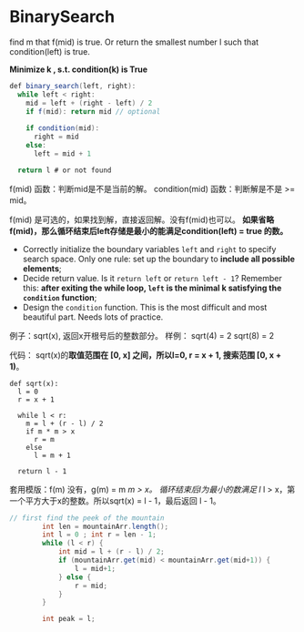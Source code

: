 # BinarySearch

find m that f\(mid\) is true. Or return the smallest number l such that condition\(left\) is true.

 **Minimize k , s.t. condition\(k\) is True**

```java
def binary_search(left, right):
  while left < right:
    mid = left + (right - left) / 2
    if f(mid): return mid // optional
    
    if condition(mid):
      right = mid     
    else:
      left = mid + 1 

  return l # or not found
```

f\(mid\) 函数：判断mid是不是当前的解。 condition\(mid\) 函数：判断解是不是 &gt;= mid。

f\(mid\) 是可选的，如果找到解，直接返回解。没有f\(mid\)也可以。 **如果省略f\(mid\)，那么循环结束后left存储是最小的能满足condition\(left\) = true 的数。**



* Correctly initialize the boundary variables `left` and `right` to specify search space. Only one rule: set up the boundary to **include all possible elements**;
* Decide return value. Is it `return left` or `return left - 1`? Remember this: **after exiting the while loop, `left` is the minimal k​ satisfying the `condition` function**;
* Design the `condition` function. This is the most difficult and most beautiful part. Needs lots of practice.





例子：sqrt\(x\), 返回x开根号后的整数部分。 样例： sqrt\(4\) = 2 sqrt\(8\) = 2

代码： sqrt\(x\)的**取值范围在 \[0, x\] 之间，所以l=0, r = x + 1, 搜索范围 \[0, x + 1\)**。

```text
def sqrt(x):
  l = 0
  r = x + 1

  while l < r:
    m = l + (r - l) / 2
    if m * m > x
      r = m
    else
      l = m + 1

  return l - 1
```

套用模版：f\(m\) 没有，g\(m\) = m _m &gt; x。 循环结束后l为最小的数满足 l_ l &gt; x，第一个平方大于x的整数。所以sqrt\(x\) = l - 1，最后返回 l - 1。

```java
// first find the peek of the mountain
        int len = mountainArr.length();
        int l = 0 ; int r = len - 1;
        while (l < r) {
            int mid = l + (r - l) / 2;
            if (mountainArr.get(mid) < mountainArr.get(mid+1)) {
                l = mid+1;
            } else {
                r = mid;
            }
        }

        int peak = l;
```

